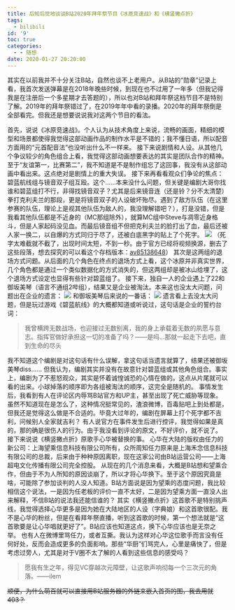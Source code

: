 ```yaml
---
title: 后知后觉地谈谈B站2020年拜年祭节目《冰原竞速战》和《横竖撇点折》
tags:
  - bilibili
id: '9'
toc: true
categories:
  - - 随想
date: 2020-01-27 20:20:00
---
```


其实在以前我并不十分关注B站，自然也谈不上老用户。从B站的“勋章”记录上看，我首次发送弹幕是在2018年晚些时候，到现在也不过用了一年多（但我记得我是在注册后一个多星期才去答题的），所以也对B站和拜年祭这档节目不是特别了解。2019年的拜年祭错过了，在2019年年中看的录播。2020年的拜年祭倒是全部看完。但我还是想要说说我对这两个节目的看法。
<!-- more -->
首先，说说《冰原竞速战》。个人认为从技术角度上来说，流畅的画面，精细的模型和场景都使得我觉得这部动画作品的制作水平是不错的；我不懂日语，所以配音方面用的“元首配音法”也没听出什么不一样来。
接下来说剧情和人设。从其他几个争议较少的角色组合上看，我觉得这部动画想要表达的其实是团队合作的精神。至于“友谊第一，比赛第二”，我不知道是不是制作组忘了这回事，我没有从这部动画中看出来。这点绝对是剧情上的重大失误。 接下来再看看观众们争论的焦点：碧蓝航线组与镜音双子组互殴。这个......本来没什么问题，但关键是编剧大哥你找谁和碧蓝组打不行，非得找镜音双子？尤其是后来镜音连（还是铃？分不太清楚）拳打克利夫兰的那段，更是将镜音双子的人设破坏殆尽。遇到了敌方队伍（在这里参赛的队伍，理论上是视其他队伍为敌人的，我没理解错吧？），打是没错，但是我看其他队伍都是不近身的（MC那组除外），就算MC组中Steve与凋零近身格斗，但是人家起码没见血。而最后镜音组不但把克利夫兰的脸打出了血，最后还被人家一换二，以自爆的方式同归于尽了，还被白底黑字的贴上了个死字。
![](https://cdn.xkww3n.life/Screenshot_20200130_210032_tv.danmaku.bili.jpg)
（死字太难截就不截了，出现时间太短，不到一秒。由于官方已经将视频换源，删去了这些段落，想去探究的可以看这个存档版本：[av85138648](https://b23.tv/av85138648)）
其次是这两组的退场方式问题。从后面的几个角色在终点的退场方式上看，这个冰原并非真实世界，几个角色都是通过一个类似数据化的方式消失的，但这两组却是被冰山给埋了，这个退场方式设定也显得有些针对碧蓝组了。
接下来，独自一人的企业遇上了22和御坂美琴（语言不通组2哔组），结果又是企业被淘汰。本来这也没太大问题，问题出在企业的遗言：
![](https://cdn.xkww3n.life/20200130_211727tupianpinjie.jpg)
和御坂美琴后来说的一番话：
![](https://cdn.xkww3n.life/20200130_211746tupianpinjie.jpg)
遗言看上去没太大问题，但是玩过游戏《碧蓝航线》的大概都知道或听说过，这句话是企业的誓约台词：

> 我曾横跨无数战场，也迎接过无数别离，我的身上承载着无数的夙愿与意志。指挥官做好承担这一切的准备了吗？——是吗…那就一起走下去吧，直到生命的尽头

我不知道这个编剧是对这句话有什么误解，拿这句话当遗言就算了，结果还被御坂美琴diss......
但我认为，编剧其实并没有在故意针对碧蓝组或其他角色组合。事实上，编剧为了不惹怒观众，其实是怀着诚惶诚恐的心情在做的。这点从片尾就可以看的出来。小球掉落的顺序即为各组被淘汰的顺序，这完全是随机的。
事情发生后，我看到有人在评论区内辱骂B站官方和UP主，甚至出现了死亡威胁等现象。虽然不知道现在是怎么了，这种情况挺常见的，渣浪微博，百毒贴吧上到处都是，但我还是觉得这么做是不合适的。毕竟大过年的，编剧在屏幕上打个死字都不吉利，问候别人全家就吉利？ 有人说官方在事件发生后进行控评，我觉得如果是真的，那的确是很伤人的行为。由于我没看到评论的原文，不好评价，就不说了。
接下来说说《横竖撇点折》原歌手心华被替换的事。 心华在大陆的版权由任力的新公司：上海望乘信息科技有限公司所有，众所周知任力原来是上海禾念信息科技有限公司的总裁，后来由于种种原因离职，现在这家公司由B站运营公司——上海超电文化传播有限公司完全控股。
从现在的几个消息来看，大概是B站想和望乘合作，但由于不为人所知的原因谈崩了，所以才将心华换下。至于这个原因究竟是啥，可能除了参加谈判的人没人知道。B站方面说是因为望乘的态度问题，我比较相信这个说法，一是因为任老板的评价一直不太好，二是因为望乘方面一直没人出来解释，不信B站的说法我还能信谁的？
其实《横竖撇点折》这首歌不是特别挑声线，我觉得选择心华更多是因为她在大陆地区的人设（字典娘）和这首歌很配。我不是心华的粉丝，但是在看拜年祭直播，听到这首歌的时候，第一个想法就是“这首歌要是让心华唱就更好了”。B站应该也知道这点，换下心华应该也是无奈之举。 也有人在微博里骂任力，或者互撕。我认为这样对心华这位歌手而言没有任何好处，反而会造成更多的负面影响。那些“华厨”们骂完人，心里是痛快了，但是考虑过旁人，尤其是对于V圈不太了解的人看到这些信息的感受吗？

> 愿我有生之年，得见VC穿越次元障壁，让这歌声响彻每一个三次元的角落。——ilem

~~顺便，为什么萌百就可以直接用B站服务器的外链来嵌入首页的图，我去用就403？~~